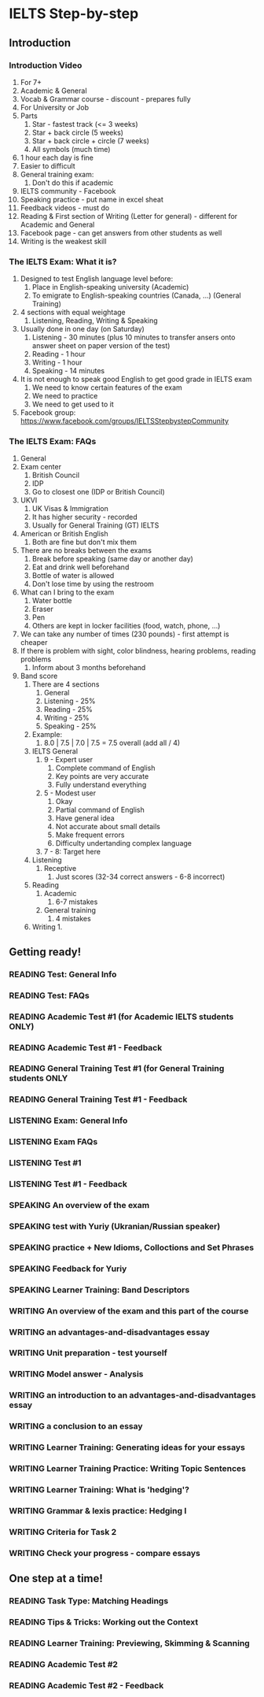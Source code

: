 # IELTS Step-by-step #
## Introduction ##
### Introduction Video ###
1. For 7+
2. Academic & General
3. Vocab & Grammar course - discount - prepares fully
4. For University or Job
5. Parts
	1. Star - fastest track (<= 3 weeks)
	2. Star + back circle (5 weeks)
	3. Star + back circle + circle (7 weeks)
	4. All symbols (much time)
6. 1 hour each day is fine
7. Easier to difficult
8. General training exam:
	1. Don't do this if academic
9. IELTS community - Facebook
10. Speaking practice - put name in excel sheat
11. Feedback videos - must do
12. Reading & First section of Writing (Letter for general) - different for Academic and General
13. Facebook page - can get answers from other students as well
14. Writing is the weakest skill

### The IELTS Exam: What it is? ###
1. Designed to test English language level before:
	1. Place in English-speaking university (Academic)
	2. To emigrate to English-speaking countries (Canada, ...) (General Training)
2. 4 sections with equal weightage
	1. Listening, Reading, Writing & Speaking
3. Usually done in one day (on Saturday)
	1. Listening - 30 minutes (plus 10 minutes to transfer ansers onto answer sheet on paper version of the test)
	2. Reading - 1 hour
	3. Writing - 1 hour
	4. Speaking - 14 minutes
4. It is not enough to speak good English to get good grade in IELTS exam
	1. We need to know certain features of the exam
	2. We need to practice
	3. We need to get used to it
5. Facebook group: https://www.facebook.com/groups/IELTSStepbystepCommunity

### The IELTS Exam: FAQs ###
1. General
2. Exam center
	1. British Council
	2. IDP
	3. Go to closest one (IDP or British Council)
3. UKVI
	1. UK Visas & Immigration
	2. It has higher security - recorded
	3. Usually for General Training (GT) IELTS
4. American or British English
	1. Both are fine but don't mix them
5. There are no breaks between the exams
	1. Break before speaking (same day or another day)
	2. Eat and drink well beforehand
	3. Bottle of water is allowed
	4. Don't lose time by using the restroom
6. What can I bring to the exam
	1. Water bottle
	2. Eraser
	3. Pen
	4. Others are kept in locker facilities (food, watch, phone, ...)
7. We can take any number of times (230 pounds) - first attempt is cheaper
8. If there is problem with sight, color blindness, hearing problems, reading problems
	1. Inform about 3 months beforehand
9. Band score
	1. There are 4 sections
		1. General
		2. Listening - 25%
		3. Reading - 25%
		4. Writing - 25%
		5. Speaking - 25%
	2. Example:
		1. 8.0 | 7.5 | 7.0 | 7.5 = 7.5 overall (add all / 4)
	3. IELTS General
		1. 9 - Expert user
			1. Complete command of English
			2. Key points are very accurate
			3. Fully understand everything
		2. 5 - Modest user
			1. Okay
			2. Partial command of English
			3. Have general idea
			4. Not accurate about small details
			5. Make frequent errors
			6. Difficulty undertanding complex language
		3. 7 - 8: Target here
	4. Listening
		1. Receptive
			1. Just scores (32-34 correct answers - 6-8 incorrect)
	5. Reading
		1. Academic
			1. 6-7 mistakes
		2. General training
			1. 4 mistakes
	6. Writing
		1. 

## Getting ready! ##
### READING Test: General Info ###
### READING Test: FAQs ###
### READING Academic Test #1 (for Academic IELTS students ONLY) ###
### READING Academic Test #1 - Feedback ###
### READING General Training Test #1 (for General Training students ONLY ###
### READING General Training Test #1 - Feedback ###
### LISTENING Exam: General Info ###
### LISTENING Exam FAQs ###
### LISTENING Test #1 ###
### LISTENING Test #1 - Feedback ###
### SPEAKING An overview of the exam ###
### SPEAKING test with Yuriy (Ukranian/Russian speaker) ###
### SPEAKING practice + New Idioms, Colloctions and Set Phrases ###
### SPEAKING Feedback for Yuriy ###
### SPEAKING Learner Training: Band Descriptors ###
### WRITING An overview of the exam and this part of the course ###
### WRITING an advantages-and-disadvantages essay ###
### WRITING Unit preparation - test yourself ###
### WRITING Model answer - Analysis ###
### WRITING an introduction to an advantages-and-disadvantages essay ###
### WRITING a conclusion to an essay ###
### WRITING Learner Training: Generating ideas for your essays ###
### WRITING Learner Training Practice: Writing Topic Sentences ###
### WRITING Learner Training: What is 'hedging'? ###
### WRITING Grammar & lexis practice: Hedging I ###
### WRITING Criteria for Task 2 ###
### WRITING Check your progress - compare essays ###

## One step at a time! ##
### READING Task Type: Matching Headings ###
### READING Tips & Tricks: Working out the Context ###
### READING Learner Training: Previewing, Skimming & Scanning ###
### READING Academic Test #2 ###
### READING Academic Test #2 - Feedback ###